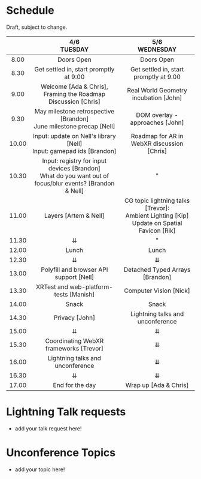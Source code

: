 # Schedule

Draft, subject to change.

|       |                       4/6 <br /> TUESDAY                                  |                       5/6 <br /> WEDNESDAY                   |
|:-----:|:-------------------------------------------------------------------------:|:-------------------------------------------------------------:|
|  8.00 | Doors Open                                                                | Doors Open                                                    |
|  8.30 | Get settled in, start promptly at 9:00                                    | Get settled in, start promptly at 9:00                        |
|  9.00 | Welcome [Ada & Chris],<br />Framing the Roadmap Discussion [Chris]        | Real World Geometry incubation [John]                         |
|  9.30 | May milestone retrospective [Brandon]<br />June milestone precap [Nell]   | DOM overlay - approaches [John]                            |
| 10.00 | Input: update on Nell's library [Nell]<br />Input: gamepad ids [Brandon]  | Roadmap for AR in WebXR discussion [Chris]                    |
| 10.30 | Input: registry for input devices [Brandon]<br />What do you want out of focus/blur events? [Brandon & Nell] | " |
| 11.00 | Layers [Artem & Nell]                                                     | CG topic lightning talks [Trevor]:<br />Ambient Lighting [Kip]<br />Update on Spatial Favicon [Rik] |
| 11.30 |    ⇊                                                                      |  "  |
| 12.00 | Lunch                                                                     | Lunch                                                         |
| 12.30 |    ⇊                                                                      |    ⇊                                                          |
| 13.00 | Polyfill and browser API support [Nell]                                   | Detached Typed Arrays [Brandon]                               |
| 13.30 | XRTest and web-platform-tests [Manish]                                    | Computer Vision [Nick]                                        |
| 14.00 | Snack                                                                     | Snack                                                         |
| 14.30 | Privacy [John]                                                            | Lightning talks and unconference                              |
| 15.00 |    ⇊                                                                      |              ⇊                                                |
| 15.30 | Coordinating WebXR frameworks [Trevor]                                    |              ⇊                                                |
| 16.00 | Lightning talks and unconference                                          |              ⇊                                                |
| 16.30 |    ⇊                                                                      |              ⇊                                                |
| 17.00 | End for the day                                                           | Wrap up [Ada & Chris]                                         |
                                                                                    

# Lightning Talk requests
  * add your talk request here!

# Unconference Topics
  * add your topic here!
